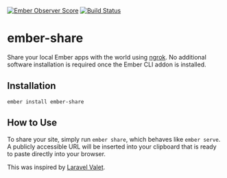 [![Ember Observer Score](https://emberobserver.com/badges/ember-share.svg)](https://emberobserver.com/addons/ember-share) [![Build Status](https://travis-ci.org/skaterdav85/ember-share.svg?branch=master)](https://travis-ci.org/skaterdav85/ember-share)

# ember-share

Share your local Ember apps with the world using [ngrok](https://ngrok.com/). No additional software installation is required once the Ember CLI addon is installed.

## Installation

```
ember install ember-share
```

## How to Use

To share your site, simply run `ember share`, which behaves like `ember serve`. A publicly accessible URL will be inserted into your clipboard that is ready to paste directly into your browser.

This was inspired by [Laravel Valet](https://laravel.com/docs/5.2/valet#sharing-sites).
